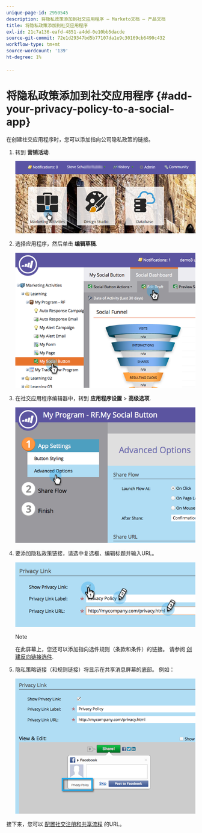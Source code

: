 ```yaml
---
unique-page-id: 2950545
description: 将隐私政策添加到社交应用程序 — Marketo文档 — 产品文档
title: 将隐私政策添加到社交应用程序
exl-id: 21c7a136-eafd-4851-a4dd-0e10bb5dacde
source-git-commit: 72e1d29347bd5b77107da1e9c30169cb6490c432
workflow-type: tm+mt
source-wordcount: '139'
ht-degree: 1%

---
```


# 将隐私政策添加到社交应用程序 {#add-your-privacy-policy-to-a-social-app}

在创建社交应用程序时，您可以添加指向公司隐私政策的链接。

1. 转到 **营销活动**.

   ![](assets/login-marketing-activities-4.png)

1. 选择应用程序，然后单击 **编辑草稿**.

   ![](assets/image2014-9-22-10-3a50-3a22.png)

1. 在社交应用程序编辑器中，转到 **应用程序设置** > **高级选项**.

   ![](assets/image2014-9-22-10-3a50-3a38.png)

1. 要添加隐私政策链接，请选中复选框、编辑标题并输入URL。

   ![](assets/image2014-9-22-10-3a51-3a12.png)

   >[!NOTE]
   >
   >在此屏幕上，您还可以添加指向选件规则（条款和条件）的链接。 请参阅 [创建反向链接选件](/help/marketo/product-docs/demand-generation/social/referral-offers/create-a-referral-offer.md).

1. 隐私策略链接（和规则链接）将显示在共享消息屏幕的底部。 例如：

   ![](assets/image2014-9-22-10-3a52-3a16.png)

接下来，您可以 [配置社交注册和共享流程](/help/marketo/product-docs/demand-generation/social/configuring-social-actions/configure-social-recommend-flow.md) 的URL。

